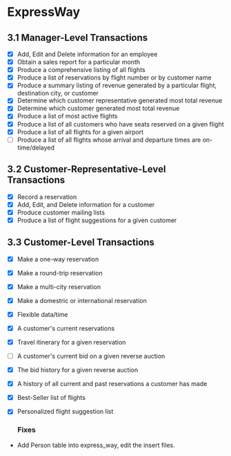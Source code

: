 # ExpressWay

## 3.1 Manager-Level Transactions
	
- [x] Add, Edit and Delete information for an employee
- [x] Obtain a sales report for a particular month
- [x] Produce a comprehensive listing of all flights
- [x] Produce a list of reservations by flight number or by customer name
- [x] Produce a summary listing of revenue generated by a particular flight, destination city, or customer
- [x] Determine which customer representative generated most total revenue
- [x] Determine which customer generated most total revenue
- [x] Produce a list of most active flights
- [x] Produce a list of all customers who have seats reserved on a given flight
- [x] Produce a list of all flights for a given airport
- [ ] Produce a list of all flights whose arrival and departure times are on-time/delayed	

## 3.2 Customer-Representative-Level Transactions

- [x] Record a reservation
- [x] Add, Edit, and Delete information for a customer
- [x] Produce customer mailing lists
- [x] Produce a list of flight suggestions for a given customer

## 3.3 Customer-Level Transactions

- [x] Make a one-way reservation
- [x] Make a round-trip reservation
- [x] Make a multi-city reservation
- [x] Make a domestric or international reservation
- [x] Flexible data/time
- [x] A customer's current reservations
- [x] Travel itinerary for a given reservation
- [ ] A customer's current bid on a given reverse auction
- [x] The bid history for a given reverse auction
- [x] A history of all current and past reservations a customer has made
- [x] Best-Seller list of flights
- [x] Personalized flight suggestion list

	### Fixes
- Add Person table into express_way, edit the insert files.
